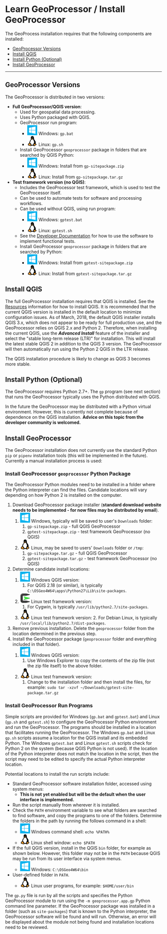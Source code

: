 # Learn GeoProcessor / Install GeoProcessor #

The GeoProcess installation requires that the following components are installed:

* [GeoProcessor Versions](#geoprocessor-versions)
* [Install QGIS](#install-qgis)
* [Install Python (Optional)](#install-python-optional)
* [Install GeoProcessor](#install-geoprocessor)

----------------------

## GeoProcessor Versions ##

The GeoProcessor is distributed in two versions:

* **Full GeoProcessor/QGIS version**:
	+ Used for geospatial data processing.
	+ Uses Python packaged with QGIS.
	+ GeoProcessor run program:
		- ![Windows](images/windows-32.png) Windows: `gp.bat`
		- ![Linux](images/linux-32.png) Linux: `gp.sh`
	+ Install GeoProcessor `geoprocessor` package in folders that are searched by QGIS Python:
		- ![Windows](images/windows-32.png) Windows: Install from `gp-sitepackage.zip`
		- ![Linux](images/linux-32.png) Linux: Install from `gp-sitepackage.tar.gz`
* **Test framework version (no QGIS)**:
	+ Includes the GeoProcessor test framework, which is used to test the GeoProcessor itself.
	+ Can be used to automate tests for software and processing workflows.
	+ Can be used without QGIS, using run program:
		- ![Windows](images/windows-32.png) Windows: `gptest.bat`
		- ![Linux](images/linux-32.png) Linux: `gptest.sh`
	+ See the [Developer Documentation](http://learn.openwaterfoundation.org/owf-app-geoprocessor-python-doc-dev/dev-tasks/#functional-tests)
	for how to use the software to implement functional tests.
	+ Install GeoProcessor `geoprocessor` package in folders that are searched by Python:
		- ![Windows](images/windows-32.png) Windows: Install from `gptest-sitepackage.zip`
		- ![Linux](images/linux-32.png) Linux: Install from `gptest-sitepackage.tar.gz`

## Install QGIS ##

The full GeoProcessor installation requires that QGIS is installed.
See the [Resources](resources#QGIS) information for how to install QGIS.
It is recommended that the current QGIS version is installed in the default location to minimize configuration issues.
As of March, 2018, the default QGIS installer installs QGIS 3.x,
which does not appear to be ready for full production use, and the GeoProcessor relies on QGIS 2.x and Python 2.
Therefore, when installing the current QGIS, use the ***Advanced Install*** feature of the installer and
select the "stable long-term release (LTR)" for installation.
This will install the latest stable QGIS 2 in addition to the QGIS 3 version.
The GeoProcessor will then automatically run using the Python 2 QGIS in the LTR release.

The QGIS installation procedure is likely to change as QGIS 3 becomes more stable.

## Install Python (Optional) ##

The GeoProcessor requires Python 2.7+.
The `gp` program (see next section) that runs the GeoProcessor typically uses the Python distributed with QGIS.

In the future the GeoProcessor may be distributed with a Python virtual environment.
However, this is currently not complete because of dependence on the QGIS installation.
**Advice on this topic from the developer community is welcomed.**

## Install GeoProcessor ##

The GeoProcessor installation does not currently use the standard Python `pip` or `pipenv`
installation tools (this will be implemented in the future).
Currently a manual installation process is used:

### Install GeoProcessor `geoprocessor` Python Package ###

The GeoProcessor Python modules need to be installed in a folder where the Python interpreter can find the files.
Candidate locations will vary depending on how Python 2 is installed on the computer.

1. Download GeoProcessor package installer (**standard download website needs to be implemented - for
now files may be distributed by email**).
	1. ![Windows](images/windows-32.png) Windows, typically will be saved to user's `Downloads` folder:
		1. `gp-sitepackage.zip` - full QGIS GeoProcessor
		2. `gptest-sitepackage.zip` - test framework GeoProcessor (no QGIS)
	2. ![Linux](images/linux-32.png) Linux, may be saved to users' `Downloads` folder or `/tmp`:
		1. `gp-sitepackage.tar.gz` - full QGIS GeoProcessor
		2. `gptest-sitepackage.tar.gz` - test framework GeoProcessor (no QGIS)
2. Determine candidate install locations:
	1. ![Windows](images/windows-32.png) Windows QGIS version:
		1. For QGIS 2.18 (or similar), is typically `C:\OSGeo4W64\apps\Python27\Lib\site-packages`.
	2. ![Cygwin](images/cygwin-32.png) Linux test framework version:
		1. For Cygwin, is typically `/usr/lib/python2.7/site-packages`.
	3. ![Linux](images/linux-32.png) Linux test framework version:
		2. For Debian Linux, is typically `/usr/local/lib/python2.7/dist-packages`.
3. Remove previous installation.  Delete the `geoprocessor` folder from the location determined in the previous step.
4. Install the GeoProcessor package (`geoprocessor` folder and everything included in that folder).
	1. ![Windows](images/windows-32.png) Windows QGIS version:
		1. Use Windows Explorer to copy the contents of the zip file (not the zip file itself) to the above folder.
	2. ![Linux](images/linux-32.png) Linux test framework version:
		1. Change to the installation folder and then install the files, for example:  `sudo tar -xzvf ~/Downloads/gptest-site-package.tar.gz` 

### Install GeoProcessor Run Programs ###

Simple scripts are provided for Windows (`gp.bat` and `gptest.bat`) and Linux (`gp.sh` and `gptest.sh`)
to configure the GeoProcessor Python environment and run the GeoProcessor.
The programs should be installed in a location that facilitates running the GeoProcessor.
The Windows `gp.bat` and Linux `gp.sh` scripts assume a location for the QGIS install and its embedded Python.
The Windows `gptest.bat` and Linux `gptest.sh` scripts check for Python 2 on the system
(because QGIS Python is not used).
If the location of the Python interpreter does not match the location in the script,
then the script may need to be edited to specify the actual Python interpreter location.

Potential locations to install the run scripts include:

* Standard GeoProcessor software installation folder, accessed using system menus:
	+ **This is not yet enabled but will be the default when the user interface is implemented.**
* Run the script manually from wherever it is installed.
* Check the `PATH` environment variable to see what folders are searched to find software, and
copy the programs to one of the folders.  Determine the folders in the path by running the follows command
in a shell:
	+ ![Windows](images/windows-32.png) Windows command shell: `echo %PATH%`
	+ ![Linux](images/linux-32.png) Linux shell window: `echo $PATH`
* If the full QGIS version, install in the QGIS `bin` folder, for example as shown below.
However, this folder may not be in the `PATH` because QGIS may be run from its user interface via system menus.
	+ ![Windows](images/windows-32.png) Windows: `C:\OSGeo4W64\bin`
* User-defined folder in `PATH`.
	+ ![Linux](images/linux-32.png) Linux user programs, for example: `$HOME/user/bin`

The `gp.py` file is run by all the scripts and specifies the Python GeoProcessor module to run
using the `-m geoprocessor.app.gp` Python command line parameter.
If the GeoProcessor package was installed in a folder (such as `site-packages`) that is known to the
Python interpreter, the GeoProcessor software will be found and will run.
Otherwise, an error will be displayed about the module not being found and installation locations need to be reviewed.

